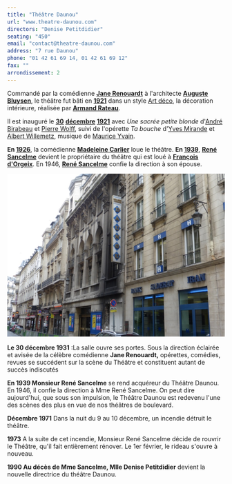 ```yaml
---
title: "Théâtre Daunou"
url: "www.theatre-daunou.com"
directors: "Denise Petitdidier"
seating: "450"
email: "contact@theatre-daunou.com"
address: "7 rue Daunou"
phone: "01 42 61 69 14, 01 42 61 69 12"
fax: ""
arrondissement: 2
---
```


Commandé par la comédienne [**Jane Renouardt**](fr.wikipedia.org/wiki/Jane_Renouardt "Jane Renouardt") à l'architecte [**Auguste Bluysen**](fr.wikipedia.org/wiki/Auguste_Bluysen "Auguste Bluysen"), le théâtre fut bâti en [**1921**](fr.wikipedia.org/wiki/1921 "1921") dans un style [Art déco](fr.wikipedia.org/wiki/Art_d%C3%A9co "Art déco"), la décoration intérieure, réalisée par [**Armand Rateau**](fr.wikipedia.org/w/index.php?title=Armand_Rateau&action=edit&redlink=1 "Armand Rateau (page inexistante)").

Il est inauguré le [**30**](fr.wikipedia.org/wiki/30_d%C3%A9cembre "30 décembre") [**décembre**](fr.wikipedia.org/wiki/D%C3%A9cembre_1921 "Décembre 1921") [**1921**](fr.wikipedia.org/wiki/1921 "1921") avec *Une sacrée petite blonde* d'[André Birabeau](fr.wikipedia.org/wiki/Andr%C3%A9_Birabeau "André Birabeau") et [Pierre Wolff](fr.wikipedia.org/wiki/Pierre_Wolff "Pierre Wolff"), suivi de l'opérette *Ta bouche* d'[Yves Mirande](fr.wikipedia.org/wiki/Yves_Mirande "Yves Mirande") et [Albert Willemetz](fr.wikipedia.org/wiki/Albert_Willemetz "Albert Willemetz"), musique de [Maurice Yvain](fr.wikipedia.org/wiki/Maurice_Yvain "Maurice Yvain").

**En [1926](fr.wikipedia.org/wiki/1926 "1926")**, la comédienne [**Madeleine Carlier**](fr.wikipedia.org/w/index.php?title=Madeleine_Carlier&action=edit&redlink=1 "Madeleine Carlier (page inexistante)") loue le théâtre. **En [1939](fr.wikipedia.org/wiki/1939 "1939")**, [**René Sancelme**](fr.wikipedia.org/w/index.php?title=Ren%C3%A9_Sancelme&action=edit&redlink=1 "René Sancelme (page inexistante)") devient le propriétaire du théâtre qui est loué à [**François d'Orgeix**](fr.wikipedia.org/wiki/Jean_d%27Orgeix "Jean d'Orgeix"). En 1946, [**René Sancelme**](fr.wikipedia.org/w/index.php?title=Ren%C3%A9_Sancelme&action=edit&redlink=1 "René Sancelme (page inexistante)") confie la direction à son épouse.

![Théâtre Daunou](../images/2eme/theatre-daunou/theatre-daunou.png)

**Le 30 décembre 1931** :La salle ouvre ses portes. Sous la direction éclairée et avisée de la célèbre comédienne **Jane Renouardt,** opérettes, comédies, revues se succédent sur la scène du Théâtre et constituent autant de succès indiscutés

**En 1939 Monsieur René Sancelme** se rend acquéreur du Théâtre Daunou. En 1946, il confie la direction à Mme René Sancelme. On peut dire aujourd'hui, que sous son impulsion, le Théâtre Daunou est redevenu l'une des scènes des plus en vue de nos théâtres de boulevard.

**Décembre 1971** Dans la nuit du 9 au 10 décembre, un incendie détruit le théâtre.

**1973** A la suite de cet incendie, Monsieur René Sancelme décide de rouvrir le Théâtre, qu'il fait entièrement rénover. Le 1er février, le rideau s'ouvre à nouveau.

**1990 Au décès de Mme Sancelme, Mlle Denise Petitdidier** devient la nouvelle directrice du théâtre Daunou.
